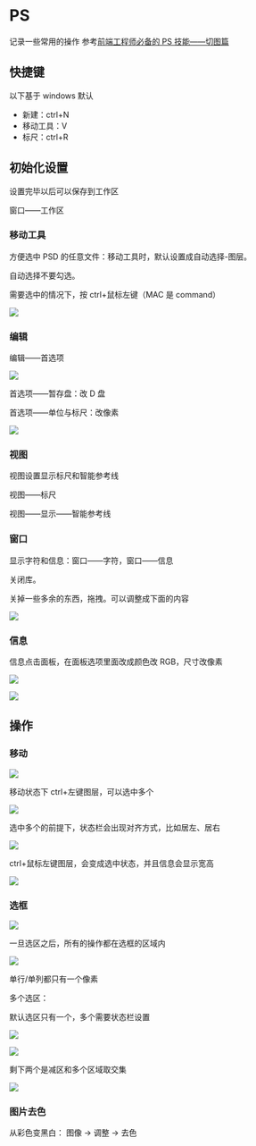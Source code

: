 # PS

记录一些常用的操作
参考[前端工程师必备的 PS 技能——切图篇](https://www.imooc.com/learn/506)

## 快捷键

以下基于 windows 默认

- 新建：ctrl+N
- 移动工具：V
- 标尺：ctrl+R

## 初始化设置

设置完毕以后可以保存到工作区

窗口——工作区

### 移动工具

方便选中 PSD 的任意文件：移动工具时，默认设置成自动选择-图层。

自动选择不要勾选。

需要选中的情况下，按 ctrl+鼠标左键（MAC 是 command）

![](../images/e5367092c6b2bcb7e4156d93af36541c.png)

### 编辑

编辑——首选项

![](../images/46b438efa065688f6c5cad39d0ae09a3.png)

首选项——暂存盘：改 D 盘

首选项——单位与标尺：改像素

![](../images/6f8899620c187415971e4bff5b0d0e0d.png)

### 视图

视图设置显示标尺和智能参考线

视图——标尺

视图——显示——智能参考线

### 窗口

显示字符和信息：窗口——字符，窗口——信息

关闭库。

关掉一些多余的东西，拖拽。可以调整成下面的内容

![](../images/5265bfb25ad1e3077ab7de9a517505f1.png)

### 信息

信息点击面板，在面板选项里面改成颜色改 RGB，尺寸改像素

![](../images/aa68b95f33348f55a37aadba338a6ec7.png)

![](../images/6239d5c6a91d95da511e16eb9f847ea4.png)

## 操作

### 移动

![](../images/d444c9d602ceccc93cd4a2e56bad216d.png)

移动状态下 ctrl+左键图层，可以选中多个

![](../images/e2974d837bc198935616da588bfd1c5c.png)

选中多个的前提下，状态栏会出现对齐方式，比如居左、居右

![](../images/9aba9a97533da0e9869b1d44b270b75c.png)

ctrl+鼠标左键图层，会变成选中状态，并且信息会显示宽高

![](../images/af477161a8856ada6a0b376f49b96c93.png)

### 选框

![](../images/75c1c1ba506215ad72771b2777a326bf.png)

一旦选区之后，所有的操作都在选框的区域内

![](../images/7c48127e3e38d5342dbb9aceb5d10aad.png)

单行/单列都只有一个像素

多个选区：

默认选区只有一个，多个需要状态栏设置

![](../images/d6fcae725fa4c231708afb2f5d07e4f6.png)

![](../images/ea75b8d103bb4a2443f500e67cac47ee.png)

剩下两个是减区和多个区域取交集

![](../images/877292bf0fcec4da137bba86bce66b25.png)

### 图片去色

从彩色变黑白：
图像 → 调整 → 去色
